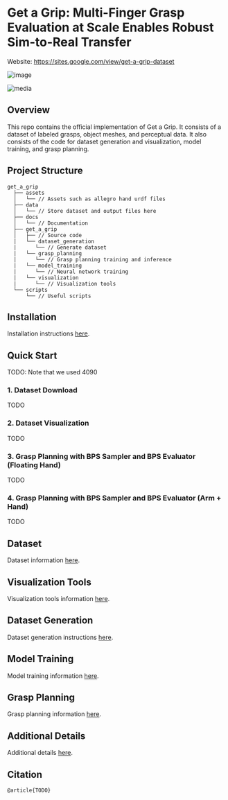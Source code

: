 # Get a Grip: Multi-Finger Grasp Evaluation at Scale Enables Robust Sim-to-Real Transfer

Website: https://sites.google.com/view/get-a-grip-dataset

![image](https://github.com/tylerlum/get_a_grip_release/assets/26510814/257a96a4-bb33-4a77-a1f5-3c549b337fe0)

![media](https://github.com/tylerlum/get_a_grip/assets/26510814/aa1cb4a8-f640-4f50-a545-c56e4116a594)

## Overview

This repo contains the official implementation of Get a Grip. It consists of a dataset of labeled grasps, object meshes, and perceptual data. It also consists of the code for dataset generation and visualization, model training, and grasp planning.

## Project Structure

```
get_a_grip
  ├── assets
  │   └── // Assets such as allegro hand urdf files
  ├── data
  │   └── // Store dataset and output files here
  ├── docs
  │   └── // Documentation
  ├── get_a_grip
  │   ├── // Source code
  |   └── dataset_generation
  |      └── // Generate dataset
  |   └── grasp_planning
  |      └── // Grasp planning training and inference
  |   └── model_training
  |      └── // Neural network training
  |   └── visualization
  |      └── // Visualization tools
  └── scripts
      └── // Useful scripts
```

## Installation

Installation instructions [here](docs/installation.md).

## Quick Start

TODO: Note that we used 4090

### 1. Dataset Download

TODO

### 2. Dataset Visualization

TODO

### 3. Grasp Planning with BPS Sampler and BPS Evaluator (Floating Hand)

TODO

### 4. Grasp Planning with BPS Sampler and BPS Evaluator (Arm + Hand)

TODO

## Dataset

Dataset information [here](docs/dataset.md).

## Visualization Tools

Visualization tools information [here](docs/visualization_tools.md).

## Dataset Generation

Dataset generation instructions [here](docs/dataset_generation.md).

## Model Training

Model training information [here](docs/model_training.md).

## Grasp Planning

Grasp planning information [here](docs/grasp_planning.md).

## Additional Details

Additional details [here](docs/additional_details.md).

## Citation

```
@article{TODO}
```
